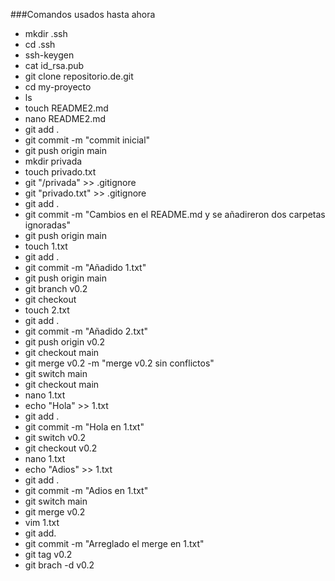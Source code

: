 ###Comandos usados hasta ahora

- mkdir .ssh
- cd .ssh
- ssh-keygen
- cat id_rsa.pub
- git clone repositorio.de.git
- cd my-proyecto
- ls
- touch README2.md
- nano README2.md
- git add .
- git commit -m "commit inicial"
- git push origin main
- mkdir privada
- touch privado.txt
- git "/privada" >> .gitignore
- git "privado.txt" >> .gitignore
- git add .
- git commit -m "Cambios en el README.md y se añadireron dos carpetas ignoradas"
- git push origin main
- touch 1.txt
- git add .
- git commit -m "Añadido 1.txt"
- git push origin main
- git branch v0.2
- git checkout
- touch 2.txt
- git add .
- git commit -m "Añadido 2.txt"
- git push origin v0.2
- git checkout main
- git merge v0.2 -m "merge v0.2 sin conflictos"
- git switch main
- git checkout main
- nano 1.txt
- echo "Hola" >> 1.txt
- git add .
- git commit -m "Hola en 1.txt"
- git switch v0.2
- git checkout v0.2
- nano 1.txt
- echo "Adios" >> 1.txt
- git add .
- git commit -m "Adios en 1.txt"
- git switch main
- git merge v0.2
- vim 1.txt
- git add.
- git commit -m "Arreglado el merge en 1.txt" 
- git tag v0.2
- git brach -d v0.2

